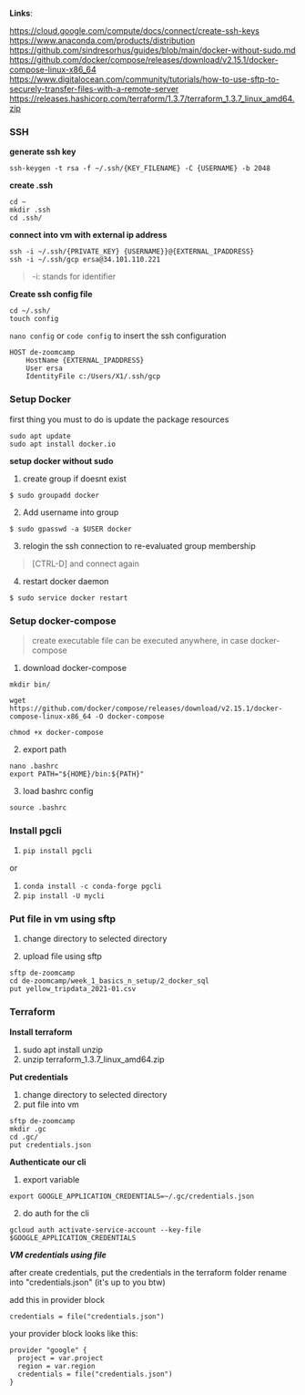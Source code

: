 **Links**:

https://cloud.google.com/compute/docs/connect/create-ssh-keys
https://www.anaconda.com/products/distribution
https://github.com/sindresorhus/guides/blob/main/docker-without-sudo.md
https://github.com/docker/compose/releases/download/v2.15.1/docker-compose-linux-x86_64
https://www.digitalocean.com/community/tutorials/how-to-use-sftp-to-securely-transfer-files-with-a-remote-server
https://releases.hashicorp.com/terraform/1.3.7/terraform_1.3.7_linux_amd64.zip


### **SSH**
**generate ssh key**
```
ssh-keygen -t rsa -f ~/.ssh/{KEY_FILENAME} -C {USERNAME} -b 2048
```
**create .ssh**
```
cd ~
mkdir .ssh
cd .ssh/
```

**connect into vm with external ip address**
```
ssh -i ~/.ssh/{PRIVATE_KEY} {USERNAME}}@{EXTERNAL_IPADDRESS}
ssh -i ~/.ssh/gcp ersa@34.101.110.221
```
> -i: stands for identifier

**Create ssh config file**
```
cd ~/.ssh/
touch config
```

```nano config``` or ```code config``` to insert the ssh configuration

```
HOST de-zoomcamp
    HostName {EXTERNAL_IPADDRESS}
    User ersa
    IdentityFile c:/Users/X1/.ssh/gcp
```

### **Setup Docker**
first thing you must to do is update the package resources
```
sudo apt update
sudo apt install docker.io
```

**setup docker without sudo**

1. create group if doesnt exist
```
$ sudo groupadd docker
```

2. Add username into group
```
$ sudo gpasswd -a $USER docker
```

3. relogin the ssh connection to re-evaluated group membership
> [CTRL-D] and connect again
4. restart docker daemon 

```
$ sudo service docker restart
```

### **Setup docker-compose**
> create executable file can be executed anywhere, in case docker-compose
1. download docker-compose 
```
mkdir bin/

wget https://github.com/docker/compose/releases/download/v2.15.1/docker-compose-linux-x86_64 -O docker-compose

chmod +x docker-compose
```
2. export path
```
nano .bashrc 
export PATH="${HOME}/bin:${PATH}"
```

3. load bashrc config 
```
source .bashrc
```

### **Install pgcli**
1. ```pip install pgcli```

or 

1. ```conda install -c conda-forge pgcli```
2. ```pip install -U mycli```

### **Put file in vm using sftp**
1. change directory to selected directory

2. upload file using sftp
```
sftp de-zoomcamp
cd de-zoomcamp/week_1_basics_n_setup/2_docker_sql
put yellow_tripdata_2021-01.csv
```

### **Terraform**
**Install terraform**
1. sudo apt install unzip
2. unzip terraform_1.3.7_linux_amd64.zip


**Put credentials**
1. change directory to selected directory
2. put file into vm
```
sftp de-zoomcamp
mkdir .gc
cd .gc/
put credentials.json
```
**Authenticate our cli**

1. export variable 
```
export GOOGLE_APPLICATION_CREDENTIALS=~/.gc/credentials.json
```
2. do auth for the cli
```
gcloud auth activate-service-account --key-file $GOOGLE_APPLICATION_CREDENTIALS
```

***VM credentials using file***

after create credentials, put the credentials in the terraform folder rename into "credentials.json" (it's up to you btw)

add this in provider block
```
credentials = file("credentials.json")
```
your provider block looks like this: 
```
provider "google" {
  project = var.project
  region = var.region
  credentials = file("credentials.json")
}
```